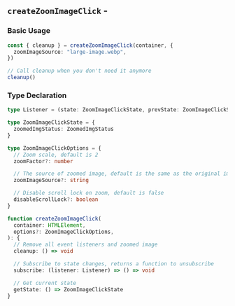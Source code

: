 <script setup>
import BundleSize from '../components/BundleSize.vue'
</script>

## `createZoomImageClick` - <BundleSize func="createZoomImageClick" pkg="@zoom-image/core" />

### Basic Usage

```ts
const { cleanup } = createZoomImageClick(container, {
  zoomImageSource: "large-image.webp",
})

// Call cleanup when you don't need it anymore
cleanup()
```

### Type Declaration

```ts
type Listener = (state: ZoomImageClickState, prevState: ZoomImageClickState) => void

type ZoomImageClickState = {
  zoomedImgStatus: ZoomedImgStatus
}

type ZoomImageClickOptions = {
  // Zoom scale, default is 2
  zoomFactor?: number

  // The source of zoomed image, default is the same as the original image
  zoomImageSource?: string

  // Disable scroll lock on zoom, default is false
  disableScrollLock?: boolean
}

function createZoomImageClick(
  container: HTMLElement,
  options?: ZoomImageClickOptions,
): {
  // Remove all event listeners and zoomed image
  cleanup: () => void

  // Subscribe to state changes, returns a function to unsubscribe
  subscribe: (listener: Listener) => () => void

  // Get current state
  getState: () => ZoomImageClickState
}
```
